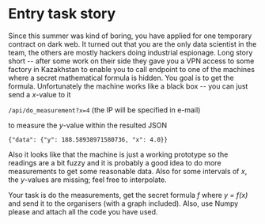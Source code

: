 # Entry task story

Since this summer was kind of boring, you have applied for one temporary contract on dark web. It turned out that you are the only data scientist in the team, the others are mostly hackers doing industrial espionage. Long story short -- after some work on their side they gave you a VPN access to some factory in Kazakhstan to enable you to call endpoint to one of the machines where a secret mathematical formula is hidden. You goal is to get the formula.
Unfortunately the machine works like a black box -- you can just send a _x_-value to it

`/api/do_measurement?x=4` (the IP will be specified in e-mail)

to measure the _y_-value within the resulted JSON

`{"data": {"y": 188.58938971580736, "x": 4.0}}`

Also it looks like that the machine is just a working prototype so the readings are a bit fuzzy and it is probably a good idea to do more measurements to get some reasonable data. Also for some intervals of _x_, the _y_-values are missing; feel free to interpolate.

Your task is do the measurements, get the secret formula _f_ where _y = f(x)_ and send it to the organisers (with a graph included). Also, use Numpy please and attach all the code you have used.
